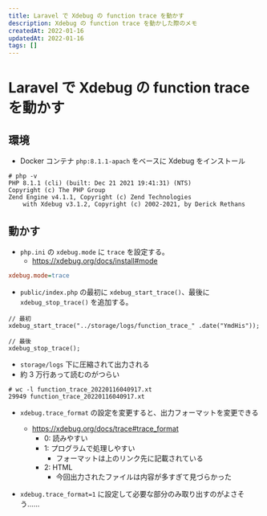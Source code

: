```yaml
---
title: Laravel で Xdebug の function trace を動かす
description: Xdebug の function trace を動かした際のメモ
createdAt: 2022-01-16
updatedAt: 2022-01-16
tags: []
---
```


# Laravel で Xdebug の function trace を動かす

## 環境

- Docker コンテナ `php:8.1.1-apach` をベースに Xdebug をインストール

```
# php -v
PHP 8.1.1 (cli) (built: Dec 21 2021 19:41:31) (NTS)
Copyright (c) The PHP Group
Zend Engine v4.1.1, Copyright (c) Zend Technologies
    with Xdebug v3.1.2, Copyright (c) 2002-2021, by Derick Rethans
```

## 動かす

- `php.ini` の `xdebug.mode` に `trace` を設定する。
  - https://xdebug.org/docs/install#mode

```ini
xdebug.mode=trace
```

- `public/index.php` の最初に `xdebug_start_trace()`、最後に `xdebug_stop_trace()` を追加する。

```
// 最初
xdebug_start_trace("../storage/logs/function_trace_" .date("YmdHis"));

// 最後
xdebug_stop_trace();
```

- `storage/logs` 下に圧縮されて出力される
- 約 3 万行あって読むのがつらい

```
# wc -l function_trace_20220116040917.xt 
29949 function_trace_20220116040917.xt
```

- `xdebug.trace_format` の設定を変更すると、出力フォーマットを変更できる
  - https://xdebug.org/docs/trace#trace_format
    - 0: 読みやすい
    - 1: プログラムで処理しやすい
      - フォーマットは上のリンク先に記載されている
    - 2: HTML
      - 今回出力されたファイルは内容が多すぎて見づらかった

- `xdebug.trace_format=1` に設定して必要な部分のみ取り出すのがよさそう……